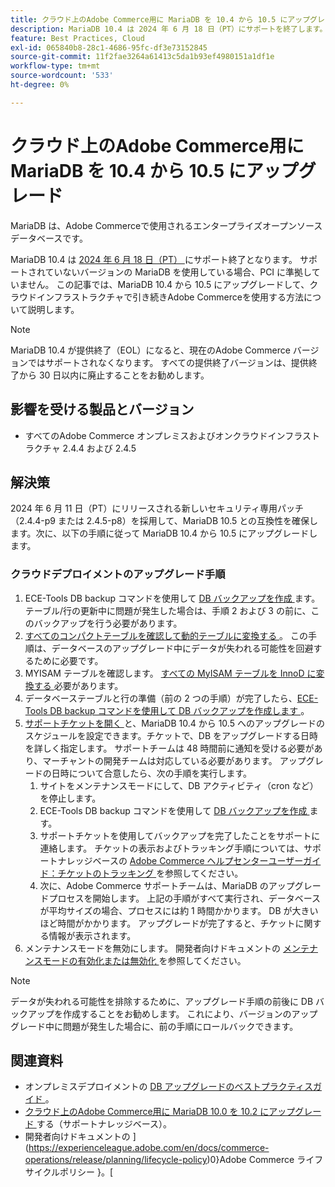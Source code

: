 ```yaml
---
title: クラウド上のAdobe Commerce用に MariaDB を 10.4 から 10.5 にアップグレード
description: MariaDB 10.4 は 2024 年 6 月 18 日（PT）にサポートを終了します。 この記事では、MariaDB を 10.4 から 10.5 にアップグレードして、クラウドインフラストラクチャで引き続きAdobe Commerceを使用する方法について説明します。
feature: Best Practices, Cloud
exl-id: 065840b8-28c1-4686-95fc-df3e73152845
source-git-commit: 11f2fae3264a61413c5da1b93ef4980151a1df1e
workflow-type: tm+mt
source-wordcount: '533'
ht-degree: 0%

---
```


# クラウド上のAdobe Commerce用に MariaDB を 10.4 から 10.5 にアップグレード

MariaDB は、Adobe Commerceで使用されるエンタープライズオープンソースデータベースです。

MariaDB 10.4 は [2024 年 6 月 18 日（PT） ](https://endoflife.date/mariadb) にサポート終了となります。 サポートされていないバージョンの MariaDB を使用している場合、PCI に準拠していません。 この記事では、MariaDB 10.4 から 10.5 にアップグレードして、クラウドインフラストラクチャで引き続きAdobe Commerceを使用する方法について説明します。

>[!NOTE]
>
>MariaDB 10.4 が提供終了（EOL）になると、現在のAdobe Commerce バージョンではサポートされなくなります。 すべての提供終了バージョンは、提供終了から 30 日以内に廃止することをお勧めします。

## 影響を受ける製品とバージョン

* すべてのAdobe Commerce オンプレミスおよびオンクラウドインフラストラクチャ 2.4.4 および 2.4.5

## 解決策

2024 年 6 月 11 日（PT）にリリースされる新しいセキュリティ専用パッチ（2.4.4-p9 または 2.4.5-p8）を採用して、MariaDB 10.5 との互換性を確保します。次に、以下の手順に従って MariaDB 10.4 から 10.5 にアップグレードします。

### クラウドデプロイメントのアップグレード手順

1. ECE-Tools DB backup コマンドを使用して [DB バックアップを作成 ](https://experienceleague.adobe.com/en/docs/commerce-cloud-service/user-guide/develop/storage/snapshots) ます。 テーブル/行の更新中に問題が発生した場合は、手順 2 および 3 の前に、このバックアップを行う必要があります。
1. [ すべてのコンパクトテーブルを確認して動的テーブルに変換する ](https://experienceleague.adobe.com/en/docs/commerce-operations/implementation-playbook/best-practices/maintenance/mariadb-upgrade)。 この手順は、データベースのアップグレード中にデータが失われる可能性を回避するために必要です。
1. MYISAM テーブルを確認します。 [ すべての MyISAM テーブルを InnoD に変換する ](https://experienceleague.adobe.com/en/docs/commerce-operations/implementation-playbook/best-practices/planning/database-on-cloud) 必要があります。
1. データベーステーブルと行の準備（前の 2 つの手順）が完了したら、[ECE-Tools DB backup コマンドを使用して DB バックアップを作成します ](https://experienceleague.adobe.com/en/docs/commerce-cloud-service/user-guide/develop/storage/snapshots)。
1. [ サポートチケットを開く ](/help/help-center-guide/help-center/magento-help-center-user-guide.md#submit-ticket) と、MariaDB 10.4 から 10.5 へのアップグレードのスケジュールを設定できます。チケットで、DB をアップグレードする日時を詳しく指定します。 サポートチームは 48 時間前に通知を受ける必要があり、マーチャントの開発チームは対応している必要があります。 アップグレードの日時について合意したら、次の手順を実行します。
   1. サイトをメンテナンスモードにして、DB アクティビティ（cron など）を停止します。
   1. ECE-Tools DB backup コマンドを使用して [DB バックアップを作成 ](https://experienceleague.adobe.com/en/docs/commerce-cloud-service/user-guide/develop/storage/snapshots) ます。
   1. サポートチケットを使用してバックアップを完了したことをサポートに連絡します。 チケットの表示およびトラッキング手順については、サポートナレッジベースの [Adobe Commerce ヘルプセンターユーザーガイド：チケットのトラッキング ](/help/help-center-guide/help-center/magento-help-center-user-guide.md#track-tickets) を参照してください。
   1. 次に、Adobe Commerce サポートチームは、MariaDB のアップグレードプロセスを開始します。 上記の手順がすべて実行され、データベースが平均サイズの場合、プロセスには約 1 時間かかります。 DB が大きいほど時間がかかります。 アップグレードが完了すると、チケットに関する情報が表示されます。
1. メンテナンスモードを無効にします。 開発者向けドキュメントの [ メンテナンスモードの有効化または無効化 ](https://experienceleague.adobe.com/en/docs/commerce-operations/installation-guide/tutorials/maintenance-mode) を参照してください。

>[!NOTE]
>
>データが失われる可能性を排除するために、アップグレード手順の前後に DB バックアップを作成することをお勧めします。 これにより、バージョンのアップグレード中に問題が発生した場合に、前の手順にロールバックできます。

## 関連資料

* オンプレミスデプロイメントの [DB アップグレードのベストプラクティスガイド ](https://experienceleague.adobe.com/en/docs/commerce-operations/upgrade-guide/prepare/prerequisites)。
* [ クラウド上のAdobe Commerce用に MariaDB 10.0 を 10.2 にアップグレード ](https://experienceleague.adobe.com/en/docs/commerce-knowledge-base/kb/how-to/upgrade-mariadb-10-0-to-10-2-for-magento-commerce-cloud) する（サポートナレッジベース）。
* 開発者向けドキュメントの ](https://experienceleague.adobe.com/en/docs/commerce-operations/release/planning/lifecycle-policy)0}Adobe Commerce ライフサイクルポリシー }。[
